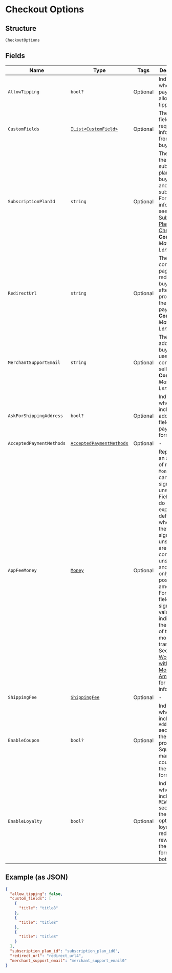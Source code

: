 
# Checkout Options

## Structure

`CheckoutOptions`

## Fields

| Name | Type | Tags | Description |
|  --- | --- | --- | --- |
| `AllowTipping` | `bool?` | Optional | Indicates whether the payment allows tipping. |
| `CustomFields` | [`IList<CustomField>`](../../doc/models/custom-field.md) | Optional | The custom fields requesting information from the buyer. |
| `SubscriptionPlanId` | `string` | Optional | The ID of the subscription plan for the buyer to pay and subscribe.<br>For more information, see [Subscription Plan Checkout](https://developer.squareup.com/docs/checkout-api/subscription-plan-checkout).<br>**Constraints**: *Maximum Length*: `255` |
| `RedirectUrl` | `string` | Optional | The confirmation page URL to redirect the buyer to after Square processes the payment.<br>**Constraints**: *Maximum Length*: `2048` |
| `MerchantSupportEmail` | `string` | Optional | The email address that buyers can use to contact the seller.<br>**Constraints**: *Maximum Length*: `256` |
| `AskForShippingAddress` | `bool?` | Optional | Indicates whether to include the address fields in the payment form. |
| `AcceptedPaymentMethods` | [`AcceptedPaymentMethods`](../../doc/models/accepted-payment-methods.md) | Optional | - |
| `AppFeeMoney` | [`Money`](../../doc/models/money.md) | Optional | Represents an amount of money. `Money` fields can be signed or unsigned.<br>Fields that do not explicitly define whether they are signed or unsigned are<br>considered unsigned and can only hold positive amounts. For signed fields, the<br>sign of the value indicates the purpose of the money transfer. See<br>[Working with Monetary Amounts](https://developer.squareup.com/docs/build-basics/working-with-monetary-amounts)<br>for more information. |
| `ShippingFee` | [`ShippingFee`](../../doc/models/shipping-fee.md) | Optional | - |
| `EnableCoupon` | `bool?` | Optional | Indicates whether to include the `Add coupon` section for the buyer to provide a Square marketing coupon in the payment form. |
| `EnableLoyalty` | `bool?` | Optional | Indicates whether to include the `REWARDS` section for the buyer to opt in to loyalty, redeem rewards in the payment form, or both. |

## Example (as JSON)

```json
{
  "allow_tipping": false,
  "custom_fields": [
    {
      "title": "title8"
    },
    {
      "title": "title8"
    },
    {
      "title": "title8"
    }
  ],
  "subscription_plan_id": "subscription_plan_id0",
  "redirect_url": "redirect_url4",
  "merchant_support_email": "merchant_support_email0"
}
```

